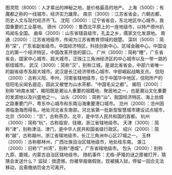图灵院（8000）：人才辈出的神秘之地，是价格最高的地产。
上海（5000）：有魔都之称的一线城市，经济实力雄厚。
南京（3000）：江苏省省会，六朝古都，历史人文与现代经济齐飞。
沈阳（3000）：辽宁省省会，东北地区中心城市，我国重要的工业基地。
德州（2000）：鲁西北平原上的一座地级市，以特产德州扒鸡闻名全国。
曲阜（2000）：山东省辖县级市，孔孟之乡，儒家文化发源地。
南通（2000）：江苏省地级市，传闻为江苏省教育领域的翘楚。
深圳（5000）：简称“深”，广东省副省级市。中国经济特区，科技创新中心、区域金融中心。中国设立的第一个经济特区，中国改革开放的窗口。
广州（3000）：简称“穗”，广东省省会，国家中心城市、超大城市，泛珠江三角洲经济区的中心城市以及一带一路的枢纽城市。
武汉（3000）：简称“汉”，别称江城，是湖北省省会，中部六省唯一的副省级市及超大城市。武汉是长江经济带核心城市、中部崛起战略支点。
信阳（2000）：古称义阳、申州，河南省辖地级市，位于中国华中地区，信阳所产的信阳毛尖闻名遐迩，因此又被誉为山水茶都、“中国毛尖之都”。
揭阳（2000）：别称“岭南水城”，揭阳既是潮汕人重要的祖籍地、聚居地之一，也是潮汕文化重要的发源地以及兴盛地之一。
汕头（2000）：简称“汕”，我国经济特区、海上丝绸之路重要门户、粤东中心城市和东南沿海重要港口城市。
沧州（2000）：沧州因濒临渤海而得名，地处河北省东南部。河北省第一批新型智慧城市建设试点城市，
北京（5000）：“京”，古称燕京、北平，是中华人民共和国的首都。
杭州（3000）：简称“杭”，古称临安、钱塘，浙江省辖地级市。
天津（3000）：简称“津”，别称津沽、津门，是中华人民共和国省级行政区。
绍兴（2000）：简称“越”，古称越州，浙江省辖地级市，长江三角洲中心区27城之一。
玉林（2000）：古称郁林州，广西壮族自治区辖地级市，地处桂东南。
湛江（2000）：旧称“广州湾”，别称“港城”，广东省辖地级市。
包头（2000）：别称九原、鹿城，内蒙古自治区辖地级市。
随机事件：尤格-萨隆的谜之匣被打开，猜猜会发送什么？
监狱：很遗憾，你被举报做假账，现被捕入狱，停留一回合无法移动，且需缴纳罚金方可离开。